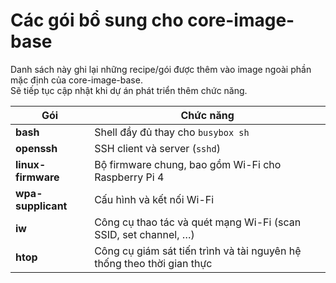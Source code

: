 # Các gói bổ sung cho core-image-base

Danh sách này ghi lại những recipe/gói được thêm vào image ngoài phần mặc định của core-image-base.  
Sẽ tiếp tục cập nhật khi dự án phát triển thêm chức năng.

| Gói                 | Chức năng                                                        |
|----------------------|------------------------------------------------------------------|
| **bash**            | Shell đầy đủ thay cho `busybox sh`                               |
| **openssh**         | SSH client và server (`sshd`)                                    |
| **linux-firmware**  | Bộ firmware chung, bao gồm Wi-Fi cho Raspberry Pi 4              |
| **wpa-supplicant**  | Cấu hình và kết nối Wi-Fi                                       |
| **iw**              | Công cụ thao tác và quét mạng Wi-Fi (scan SSID, set channel, …)  |
| **htop**            | Công cụ giám sát tiến trình và tài nguyên hệ thống theo thời gian thực |
